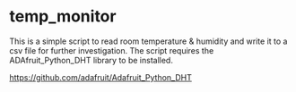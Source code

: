 # temp_monitor

This is a simple script to read room temperature & humidity and write it to a csv file for further investigation. The script requires the ADAfruit_Python_DHT library to be installed.

https://github.com/adafruit/Adafruit_Python_DHT

